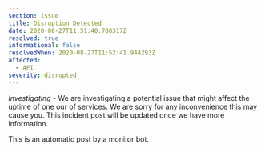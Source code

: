 ```yaml
---
section: issue
title: Disruption Detected
date: 2020-08-27T11:51:40.788317Z
resolved: true
informational: false
resolvedWhen: 2020-08-27T11:52:41.944293Z
affected:
  - API
severity: disrupted
---
```

*Investigating* - We are investigating a potential issue that might affect the uptime of one our of services. We are sorry for any inconvenience this may cause you. This incident post will be updated once we have more information.

This is an automatic post by a monitor bot.
        
